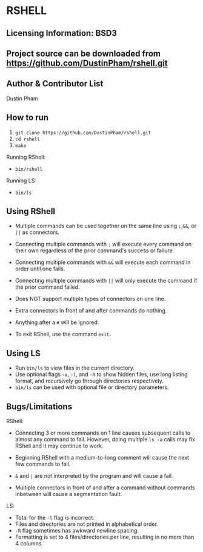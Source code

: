 RSHELL
===

Licensing Information: BSD3
----
Project source can be downloaded from https://github.com/DustinPham/rshell.git
-----

Author & Contributor List
-----------
Dustin Pham

How to run
------------
1. `git clone https://github.com/DustinPham/rshell.git`
2. `cd rshell`
3. `make`

Running RShell:
* `bin/rshell`

Running LS:
* `bin/ls`

Using RShell
-------------
* Multiple commands can be used together on the same line using `;`,`&&`, or `||` as connectors.

* Connecting multiple commands with `;` will execute every command on their own regardless of the prior command's success or failure.

* Connecting multiple commands with `&&` will execute each command in order until one fails.

* Connecting multiple commands with `||` will only execute the command if the prior command failed.

* Does NOT support multiple types of connectors on one line.

* Extra connectors in front of and after commands do nothing.

* Anything after a `#` will be ignored.

* To exit RShell, use the command `exit`.

Using LS
------------
* Run `bin/ls` to view files in the current directory.
* Use optional flags `-a`, `-l`, and `-R` to show hidden files, use long listing format, and recursively go through directories respectively.
* `bin/ls` can be used with optional file or directory parameters.

Bugs/Limitations
-----------------
RShell:
* Connecting 3 or more commands on 1 line causes subsequent calls to almost any command to fail. However, doing multiple `ls -a` calls may fix RShell and it may continue to work.

* Beginning RShell with a medium-to-long comment will cause the next few commands to fail.

* `&` and `|` are not interpreted by the program and will cause a fail.

* Multiple connectors in front of and after a command without commands inbetween will cause a segmentation fault.

LS:

* Total for the `-l` flag is incorrect.
* Files and directories are not printed in alphabetical order.
* `-R` flag sometimes has awkward newline spacing.
* Formatting is set to 4 files/directories per line, resulting in no more than 4 columns.





